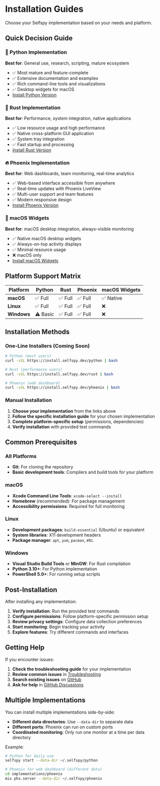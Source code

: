 # Installation Guides

Choose your Selfspy implementation based on your needs and platform.

## Quick Decision Guide

### 🐍 Python Implementation
**Best for**: General use, research, scripting, mature ecosystem
- ✅ Most mature and feature-complete
- ✅ Extensive documentation and examples
- ✅ Rich command-line tools and visualizations
- ✅ Desktop widgets for macOS
- [Install Python Version](python.md)

### 🦀 Rust Implementation  
**Best for**: Performance, system integration, native applications
- ✅ Low resource usage and high performance
- ✅ Native cross-platform GUI application
- ✅ System tray integration
- ✅ Fast startup and processing
- [Install Rust Version](rust.md)

### 🔥 Phoenix Implementation
**Best for**: Web dashboards, team monitoring, real-time analytics
- ✅ Web-based interface accessible from anywhere
- ✅ Real-time updates with Phoenix LiveView
- ✅ Multi-user support and team features
- ✅ Modern responsive design
- [Install Phoenix Version](phoenix.md)

### 🍎 macOS Widgets
**Best for**: macOS desktop integration, always-visible monitoring
- ✅ Native macOS desktop widgets
- ✅ Always-on-top activity displays
- ✅ Minimal resource usage
- ❌ macOS only
- [Install macOS Widgets](macos-widgets.md)

## Platform Support Matrix

| Platform | Python | Rust | Phoenix | macOS Widgets |
|----------|--------|------|---------|---------------|
| **macOS** | ✅ Full | ✅ Full | ✅ Full | ✅ Native |
| **Linux** | ✅ Full | ✅ Full | ✅ Full | ❌ |
| **Windows** | ⚠️ Basic | ✅ Full | ✅ Full | ❌ |

## Installation Methods

### One-Line Installers (Coming Soon)

```bash
# Python (most users)
curl -sSL https://install.selfspy.dev/python | bash

# Rust (performance users)  
curl -sSL https://install.selfspy.dev/rust | bash

# Phoenix (web dashboard)
curl -sSL https://install.selfspy.dev/phoenix | bash
```

### Manual Installation

1. **Choose your implementation** from the links above
2. **Follow the specific installation guide** for your chosen implementation
3. **Complete platform-specific setup** (permissions, dependencies)
4. **Verify installation** with provided test commands

## Common Prerequisites

### All Platforms
- **Git**: For cloning the repository
- **Basic development tools**: Compilers and build tools for your platform

### macOS
- **Xcode Command Line Tools**: `xcode-select --install`
- **Homebrew** (recommended): For package management
- **Accessibility permissions**: Required for full monitoring

### Linux
- **Development packages**: `build-essential` (Ubuntu) or equivalent
- **System libraries**: X11 development headers
- **Package manager**: `apt`, `yum`, `pacman`, etc.

### Windows
- **Visual Studio Build Tools** or **MinGW**: For Rust compilation
- **Python 3.10+**: For Python implementation
- **PowerShell 5.0+**: For running setup scripts

## Post-Installation

After installing any implementation:

1. **Verify installation**: Run the provided test commands
2. **Configure permissions**: Follow platform-specific permission setup
3. **Review privacy settings**: Configure data collection preferences
4. **Start monitoring**: Begin tracking your activity
5. **Explore features**: Try different commands and interfaces

## Getting Help

If you encounter issues:

1. **Check the troubleshooting guide** for your implementation
2. **Review common issues** in [Troubleshooting](../user-guides/troubleshooting.md)
3. **Search existing issues** on [GitHub](https://github.com/selfspy/selfspy3/issues)
4. **Ask for help** in [GitHub Discussions](https://github.com/selfspy/selfspy3/discussions)

## Multiple Implementations

You can install multiple implementations side-by-side:

- **Different data directories**: Use `--data-dir` to separate data
- **Different ports**: Phoenix can run on custom ports
- **Coordinated monitoring**: Only run one monitor at a time per data directory

Example:
```bash
# Python for daily use
selfspy start --data-dir ~/.selfspy/python

# Phoenix for web dashboard (different data)
cd implementations/phoenix
mix phx.server --data-dir ~/.selfspy/phoenix
```
